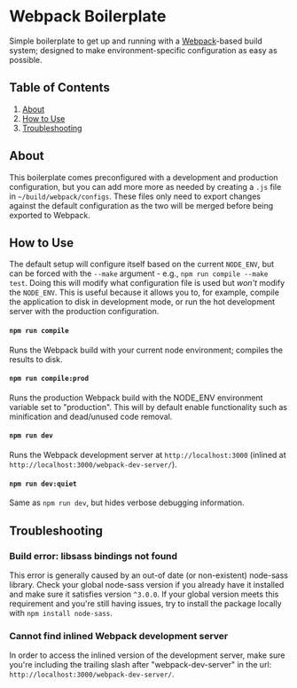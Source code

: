 Webpack Boilerplate
===================

Simple boilerplate to get up and running with a [Webpack](http://webpack.github.io/)-based build system; designed to make environment-specific configuration as easy as possible.

Table of Contents
-----------------
1. [About](#about)
1. [How to Use](#how-to-use)
1. [Troubleshooting](#troubleshooting)

About
-----
This boilerplate comes preconfigured with a development and production configuration, but you can add more more as needed by creating a `.js` file in `~/build/webpack/configs`. These files only need to export changes against the default configuration as the two will be merged before being exported to Webpack.

How to Use
----------
The default setup will configure itself based on the current `NODE_ENV`, but can be forced with the `--make` argument - e.g., `npm run compile --make test`. Doing this will modify what configuration file is used but _won't_ modify the `NODE_ENV`. This is useful because it allows you to, for example, compile the application to disk in development mode, or run the hot development server with the production configuration.

#### `npm run compile`
Runs the Webpack build with your current node environment; compiles the results to disk.

#### `npm run compile:prod`
Runs the production Webpack build with the NODE_ENV environment variable set to "production". This will by default enable functionality such as minification and dead/unused code removal.

#### `npm run dev`
Runs the Webpack development server at `http://localhost:3000` (inlined at `http://localhost:3000/webpack-dev-server/`).

#### `npm run dev:quiet`
Same as `npm run dev`, but hides verbose debugging information.

Troubleshooting
---------------
### Build error: libsass bindings not found
This error is generally caused by an out-of date (or non-existent) node-sass library. Check your global node-sass version if you already have it installed and make sure it satisfies version `^3.0.0`. If your global version meets this requirement and you're still having issues, try to install the package locally with `npm install node-sass`.

### Cannot find inlined Webpack development server
In order to access the inlined version of the development server, make sure you're including the trailing slash after "webpack-dev-server" in the url: `http://localhost:3000/webpack-dev-server/`.
